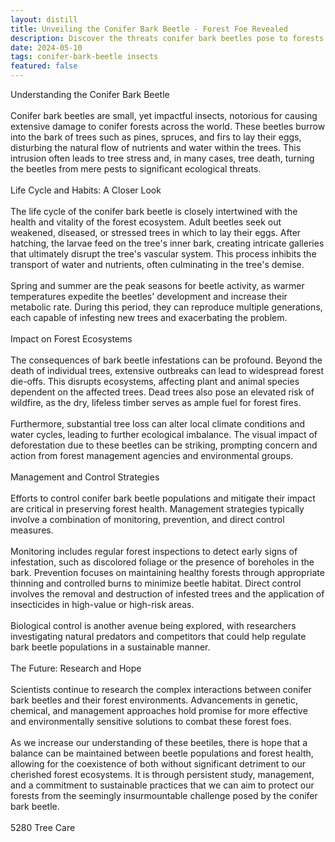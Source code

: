 ```yaml
---
layout: distill
title: Unveiling the Conifer Bark Beetle - Forest Foe Revealed
description: Discover the threats conifer bark beetles pose to forests and the insights on managing these notorious pests.
date: 2024-05-10
tags: conifer-bark-beetle insects
featured: false
---
```


Understanding the Conifer Bark Beetle<br /><br />Conifer bark beetles are small, yet impactful insects, notorious for causing extensive damage to conifer forests across the world. These beetles burrow into the bark of trees such as pines, spruces, and firs to lay their eggs, disturbing the natural flow of nutrients and water within the trees. This intrusion often leads to tree stress and, in many cases, tree death, turning the beetles from mere pests to significant ecological threats.<br /><br />Life Cycle and Habits: A Closer Look<br /><br />The life cycle of the conifer bark beetle is closely intertwined with the health and vitality of the forest ecosystem. Adult beetles seek out weakened, diseased, or stressed trees in which to lay their eggs. After hatching, the larvae feed on the tree's inner bark, creating intricate galleries that ultimately disrupt the tree's vascular system. This process inhibits the transport of water and nutrients, often culminating in the tree's demise.<br /><br />Spring and summer are the peak seasons for beetle activity, as warmer temperatures expedite the beetles' development and increase their metabolic rate. During this period, they can reproduce multiple generations, each capable of infesting new trees and exacerbating the problem.<br /><br />Impact on Forest Ecosystems<br /><br />The consequences of bark beetle infestations can be profound. Beyond the death of individual trees, extensive outbreaks can lead to widespread forest die-offs. This disrupts ecosystems, affecting plant and animal species dependent on the affected trees. Dead trees also pose an elevated risk of wildfire, as the dry, lifeless timber serves as ample fuel for forest fires.<br /><br />Furthermore, substantial tree loss can alter local climate conditions and water cycles, leading to further ecological imbalance. The visual impact of deforestation due to these beetles can be striking, prompting concern and action from forest management agencies and environmental groups.<br /><br />Management and Control Strategies<br /><br />Efforts to control conifer bark beetle populations and mitigate their impact are critical in preserving forest health. Management strategies typically involve a combination of monitoring, prevention, and direct control measures.<br /><br />Monitoring includes regular forest inspections to detect early signs of infestation, such as discolored foliage or the presence of boreholes in the bark. Prevention focuses on maintaining healthy forests through appropriate thinning and controlled burns to minimize beetle habitat. Direct control involves the removal and destruction of infested trees and the application of insecticides in high-value or high-risk areas.<br /><br />Biological control is another avenue being explored, with researchers investigating natural predators and competitors that could help regulate bark beetle populations in a sustainable manner.<br /><br />The Future: Research and Hope<br /><br />Scientists continue to research the complex interactions between conifer bark beetles and their forest environments. Advancements in genetic, chemical, and management approaches hold promise for more effective and environmentally sensitive solutions to combat these forest foes.<br /><br />As we increase our understanding of these beetiles, there is hope that a balance can be maintained between beetle populations and forest health, allowing for the coexistence of both without significant detriment to our cherished forest ecosystems. It is through persistent study, management, and a commitment to sustainable practices that we can aim to protect our forests from the seemingly insurmountable challenge posed by the conifer bark beetle.<br /><br />5280 Tree Care
